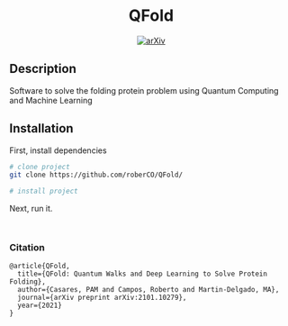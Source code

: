 <div align="center">    
 
# QFold     

[![arXiv](http://img.shields.io/badge/arXiv-2101.10279-B31B1B.svg)](https://arxiv.org/pdf/2101.10279.pdf)
<!--
[![Conference](http://img.shields.io/badge/NeurIPS-2019-4b44ce.svg)](https://papers.nips.cc/book/advances-in-neural-information-processing-systems-31-2018)
[![Conference](http://img.shields.io/badge/ICLR-2019-4b44ce.svg)](https://papers.nips.cc/book/advances-in-neural-information-processing-systems-31-2018)
[![Conference](http://img.shields.io/badge/AnyConference-year-4b44ce.svg)](https://papers.nips.cc/book/advances-in-neural-information-processing-systems-31-2018)  

ARXIV   
[![Paper](http://img.shields.io/badge/arxiv-quant.ph:arXiv:2101.10279-B31B1B.svg)](https://arxiv.org/pdf/2101.10279.pdf)
-->


<!--  
Conference   
-->   
</div>
 
## Description   
Software to solve the folding protein problem using Quantum Computing and Machine Learning  

## Installation  
First, install dependencies   
```bash
# clone project   
git clone https://github.com/roberCO/QFold/

# install project   

```
 
Next, run it.   
```
 
```



### Citation   
```
@article{QFold,
  title={QFold: Quantum Walks and Deep Learning to Solve Protein Folding},
  author={Casares, PAM and Campos, Roberto and Martin-Delgado, MA},
  journal={arXiv preprint arXiv:2101.10279},
  year={2021}
}
```   
